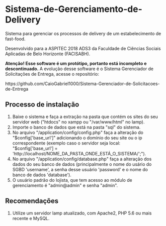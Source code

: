 # Sistema-de-Gerenciamento-de-Delivery

<p>Sistema para gerenciar os processos de delivery de um estabelecimento de fast-food.</p>
<p>Desenvolvido para a ASPITEC 2018 ADS3 da Faculdade de Ciências Sociais Aplicadas de Belo Horizonte (FACISABH).</p>
<p><b>Atenção! Esse software é um protótipo, portanto está incompleto e descontinuado.</b> A evolução desse software é o Sistema Gerenciador de Solicitações de Entrega, acesse o repositório:</p>
<p>https://github.com/CaioGabriel1000/Sistema-Gerenciador-de-Solicitacoes-de-Entrega</p>

<h2>Processo de instalação</h2>

<ol>
  <li>
    Baixe o sistema e faça a extração na pasta que contém os sites do seu servidor web ("htdocs" no xampp ou "/var/www/html" no lamp).
  </li>
  <li>
    Importe o banco de dados que está na pasta "sql" do sistema.
  </li>
  <li>
    No arquivo "/application/config/config.php" faça a alteração do "$config['base_url']" adicionando o domínio do seu site ou o ip correspondente (exemplo caso o servidor seja local: "$config['base_url'] = 'http://localhost/NOME_DA_PASTA_ONDE_ESTÁ_O_SISTEMA/';").
  </li>
  <li>
    No arquivo "/application/config/database.php" faça a alteração dos dados do seu banco de dados (principalmente o nome do usário do SGBD 'username', a senha desse usuário 'password' e o nome do banco de dados 'database').
  </li>
  <li>
    O usuário padrão do lojista, que tem acesso ao módulo de gerenciamento é "admin@admin" e senha "admin".
  </li>
</ol>

<h2>Recomendações</h2>

<ol>
  <li>
    Utilize um servidor lamp atualizado, com Apache2, PHP 5.6 ou mais recente e MySQL.
  </li>
</ol>
